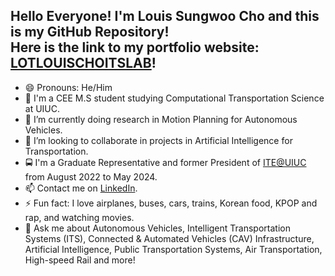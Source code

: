 ## Hello Everyone! I'm Louis Sungwoo Cho and this is my GitHub Repository!<br/> Here is the link to my portfolio website: [LOTLOUISCHOITSLAB](https://lotlouischoitslab.github.io)!

- 😄 Pronouns: He/Him 
- 🏫 I'm a CEE M.S student studying Computational Transportation Science at UIUC. 
- 🔭 I’m currently doing research in Motion Planning for Autonomous Vehicles.
- 👯 I’m looking to collaborate in projects in Artificial Intelligence for Transportation. 
- 🚍 I'm a Graduate Representative and former President of [ITE@UIUC](https://ite.cee.illinois.edu/) from August 2022 to May 2024. 
- 📫 Contact me on [LinkedIn](https://www.linkedin.com/in/louis-sungwoo-cho/).
- ⚡ Fun fact: I love airplanes, buses, cars, trains, Korean food, KPOP and rap, and watching movies.
- 💬 Ask me about Autonomous Vehicles, Intelligent Transportation Systems (ITS), Connected & Automated Vehicles (CAV) Infrastructure, Artificial Intelligence, Public Transportation Systems, Air Transportation, High-speed Rail and more!


<!-- - 🌱 I’m currently learning about Deep Reinforcement Learning and Computer Vision. -->
<!-- -  ...
- 🤔 I’m looking for help with--> 

